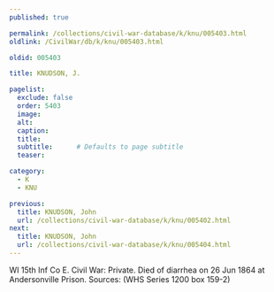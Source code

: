 ```yaml
---
published: true

permalink: /collections/civil-war-database/k/knu/005403.html
oldlink: /CivilWar/db/k/knu/005403.html

oldid: 005403

title: KNUDSON, J.

pagelist:
  exclude: false
  order: 5403
  image: 
  alt:
  caption:
  title:
  subtitle:      # Defaults to page subtitle
  teaser:

category: 
  - K 
  - KNU

previous:
  title: KNUDSON, John
  url: /collections/civil-war-database/k/knu/005402.html  
next:
  title: KNUDSON, John
  url: /collections/civil-war-database/k/knu/005404.html   
---
```

WI 15th Inf Co E. Civil War: Private. Died of diarrhea on 26 Jun 1864 at Andersonville Prison. Sources: (WHS Series 1200 box 159-2)
